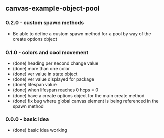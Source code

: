 ## canvas-example-object-pool

### 0.2.0 - custom spawn methods
* Be able to define a custom spawn method for a pool by way of the create options object

### 0.1.0 - colors and cool movement
* (done) heading per second change value
* (done) more than one color
* (done) ver value in state object
* (done) ver value displayed for package
* (done) lifespan value
* (done) when lifespan reaches 0 hcps = 0
* (done) have a create options object for the main create method
* (done) fix bug where global canvas element is being referenced in the spawn method

### 0.0.0 - basic idea
* (done) basic idea working